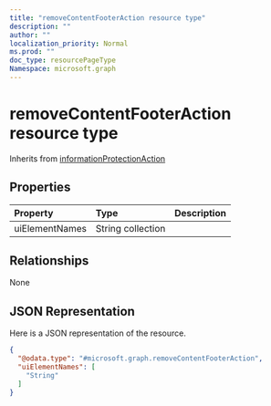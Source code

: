 ```yaml
---
title: "removeContentFooterAction resource type"
description: ""
author: ""
localization_priority: Normal
ms.prod: ""
doc_type: resourcePageType
Namespace: microsoft.graph
---
```



# removeContentFooterAction resource type




Inherits from [informationProtectionAction](../resources/informationProtectionAction.md)

## Properties
|Property|Type|Description|
|:---|:---|:---|
|uiElementNames|String collection||

## Relationships
None

## JSON Representation
Here is a JSON representation of the resource.
<!-- {
  "blockType": "resource",
  "@odata.type": "microsoft.graph.removeContentFooterAction"
}
-->
``` json
{
  "@odata.type": "#microsoft.graph.removeContentFooterAction",
  "uiElementNames": [
    "String"
  ]
}
```

